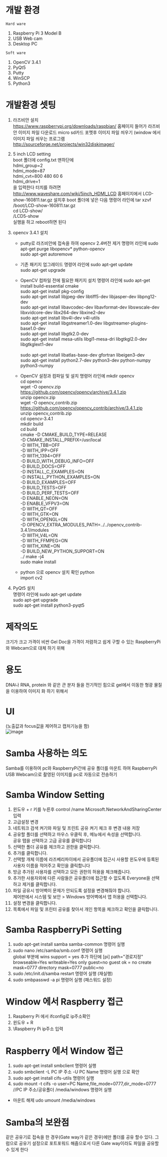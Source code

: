 # 개발 환경
  
    Hard ware 
  1. Raspberry Pi 3 Model B<br>
  2. USB Web cam<br>
  3. Desktop PC<br>
    
    Soft ware 
  1. OpenCV 3.4.1<br>
  2. PyQt5<br>
  3. Putty<br>
  4. WinSCP<br>
  5. Python3<br>

# 개발환경 셋팅
  1. 라즈비안 설치<br>
    https://www.raspberrypi.org/downloads/raspbian/ 홈페이지 들어가 라즈비안 이미지 파일 다운로드
    micro sd카드 포멧후 이미지 파일 씌우기 (window 에서 이미지 파일 씌우는 프로그램 http://sourceforge.net/projects/win32diskimager/
    
  2. 5 inch LCD setting<br>
    boot 폴더에 config.txt 맨하단에 <br>
    hdmi_group=2<br>
    hdmi_mode=87<br>
    hdmi_cvt=800 480 60 6<br>
    hdmi_drive=1<br>
    을 입력한다
    터치를 하려면 http://www.waveshare.com/wiki/5inch_HDMI_LCD 홈페이지에서 LCD-show-160811.tar.gz 설치후 boot 폴더에 넣은 다음
    명령어 라인에 
    tar xzvf /boot/LCD-show-160811.tar.gz  <br>
    cd LCD-show/<br>
    /LCD5-show<br>
    실행을 하고 reboot하면 된다
    
  3. opencv 3.4.1 설치<br>
      - putty로 라즈비안에 접속을 하여 opencv 2.4버전 제거 
        명령어 라인에
        sudo apt-get purge  libopencv* python-opencv<br>
        sudo apt-get autoremove<br>
        
      - 기존 패키지 업그레이드
        명령어 라인에
        sudo apt-get update<br>
        sudo apt-get upgrade<br>
        
      - OpenCV 컴파일 전에 필요한 패키지 설치
        명령어 라인에
        sudo apt-get install build-essential cmake<br>
        sudo apt-get install pkg-config<br>
        sudo apt-get install libjpeg-dev libtiff5-dev libjasper-dev libpng12-dev<br>
        sudo apt-get install libavcodec-dev libavformat-dev libswscale-dev libxvidcore-dev libx264-dev libxine2-dev<br>
        sudo apt-get install libv4l-dev v4l-utils<br>
        sudo apt-get install libgstreamer1.0-dev libgstreamer-plugins-base1.0-dev <br>
        sudo apt-get install libgtk2.0-dev<br>
        sudo apt-get install mesa-utils libgl1-mesa-dri libgtkgl2.0-dev libgtkglext1-dev <br>  
        sudo apt-get install libatlas-base-dev gfortran libeigen3-dev<br>
        sudo apt-get install python2.7-dev python3-dev python-numpy python3-numpy<br>
        
      - OpenCV 설정과 컴파일 및 설치
        명령어 라인에
        mkdir opencv<br>
        cd opencv<br>
        wget -O opencv.zip https://github.com/opencv/opencv/archive/3.4.1.zip<br>
        unzip opencv.zip<br>
        wget -O opencv_contrib.zip https://github.com/opencv/opencv_contrib/archive/3.4.1.zip<br>
        unzip opencv_contrib.zip<br>
        cd opencv-3.4.1<br>
        mkdir build<br>
        cd build<br>
        cmake -D CMAKE_BUILD_TYPE=RELEASE \
        -D CMAKE_INSTALL_PREFIX=/usr/local \
        -D WITH_TBB=OFF \
        -D WITH_IPP=OFF \
        -D WITH_1394=OFF \
        -D BUILD_WITH_DEBUG_INFO=OFF \
        -D BUILD_DOCS=OFF \
        -D INSTALL_C_EXAMPLES=ON \
        -D INSTALL_PYTHON_EXAMPLES=ON \
        -D BUILD_EXAMPLES=OFF \
        -D BUILD_TESTS=OFF \
        -D BUILD_PERF_TESTS=OFF \
        -D ENABLE_NEON=ON \
        -D ENABLE_VFPV3=ON \
        -D WITH_QT=OFF \
        -D WITH_GTK=ON \
        -D WITH_OPENGL=ON \
        -D OPENCV_EXTRA_MODULES_PATH=../../opencv_contrib-3.4.1/modules \
        -D WITH_V4L=ON \
        -D WITH_FFMPEG=ON \
        -D WITH_XINE=ON \
        -D BUILD_NEW_PYTHON_SUPPORT=ON \
        ../
        make -j4<br>
        sudo make install<br>
        
      - python 으로 opencv 설치 확인
        python<br>
        import cv2<br>
        
  4. PyQt5 설치<br>
    명령어 라인에 
    sudo apt-get update<br>
    sudo apt-get upgrade <br>
    sudo apt-get install python3-pyqt5<br>

# 제작의도
  크기가 크고 가격이 비싼 Gel Doc을 가격이 저렴하고 쉽게 구할 수 있는 RaspberryPi와 Webcam으로 대체 하기 위해

# 용도
  DNA나 RNA, protein 와 같은 큰 분자 들을 전기적인 힘으로 gel에서 이동한 형광 물질을 이용하여 이미지 화 하기 위해서

# UI
  (노출값과 focus값을 제어하고 캡처기능을 함)<br>
  ![image](https://user-images.githubusercontent.com/38156821/43898800-ed6597ba-9c1a-11e8-9d11-513be9d4fcc4.png)

# Samba 사용하는 의도
  Samba를 이용하여 pc와 RaspberryPi간에 공유 폴더를 마운트 하여 RaspberryPi USB Webcam으로 촬영된 이미지를 pc로 자동으로 전송하기 

# Samba Window Setting
  1. 윈도우 + r 키를 누른후 control /name Microsoft.NetworkAndSharingCenter 입력<br>
  2. 고급설정 변경<br>
  3. 네트워크 검색 켜기와 파일 및 프린트 공유 켜기 체크 후 변경 내용 저장<br>
  4. 공유할 폴더를 선택하고 마우스 우클릭 후, 메뉴에서 속성을 선택합니다.<br>
     공유 탭을 선택하고 고급 공유를 클릭합니다<br>
  5. 선택한 폴더 공유를 체크하고 권한을 클릭합니다.<br>
  6. 추가를 클릭합니다.<br>
  7. 선택할 개체 이름에 라즈베리파이에서 공유폴더에 접근시 사용할 윈도우에 등록된 사용자 이름을 적어주고 확인을 클릭합니다<br>
  8. 방금 추가된 사용자를 선택하고 모든 권한의 허용을 체크해줍니다. <br>
  9. 추가한 사용자외에 다른 사람들은 공유폴더에 접근할 수 없도록 Everyone을 선택하고 제거를 클릭합니다.<br>
  10. 파일 공유시 방어벽이 문제가 안되도록 설정을 변경해줘야 합니다.<br>
      제어판에서 시스템 및 보안 > Windows 방어벽에서 앱 허용을 선택합니다.<br>
  11. 설정 변경을 클릭합니다. <br>
  12. 목록에서 파일 및 프린터 공유를 찾아서 개인 항목을 체크하고 확인을 클릭합니다.<br>
  
# Samba RaspberryPi Setting
  1. sudo apt-get install samba samba-common 명령어 실행 <br>
  2. sudo nano /etc/samba/smb.conf 명령어 실행 <br>
      global 부분에 wins support = yes 추가 
      하단에 
      [pi]
      path="경로지정"
      browseable=Yes
      writeable=Yes
      only guest=no
      guest ok = no
      create mask=0777
      directory mask=0777
      public=no<br>
  3. sudo /etc/init.d/samba restart 명령어 실행 (재실행)<br>
  4. sudo smbpasswd -a pi 명령어 실행 (패스워드 설정)<br>
  
# Window 에서 Raspberry 접근
  1. Raspberry Pi 에서 ifconfig로 ip주소확인<br>
  2. 윈도우 + R <br>
  3. \\Raspberry Pi ip주소 입력<br>
  
# Raspberry 에서 Window 접근
  1. sudo apt-get install smbclient 명령어 실행 <br>
  2. sudo smbclient -L PC IP 주소 -U PC Name 명령어 실행 으로 확안<br>
  3. sudo apt-get install cifs-utils 명령어 실행 <br>
  4. sudo mount -t cifs -o user=PC Name,file_mode=0777,dir_mode=0777 //PC IP 주소/공유폴더 /media/windows 명령어 실행 <br>
  - 마운트 해제 udo umount /media/windows<br>  

# Samba의 보완점
  같은 공유기로 접속을 한 경우(Gate way가 같은 경우)에만 폴더를 공유 할수 있다.
  그럼으로 공유기 설정으로 포트포워드 해줌으로서 다른 Gate way이라도 파일을 공유할수 있게 한다

